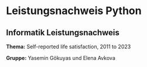 # Leistungsnachweis Python

## Informatik Leistungsnachweis



**Thema:** Self-reported life satisfaction, 2011 to 2023   

**Gruppe:** Yasemin Gökuyas und Elena Avkova





